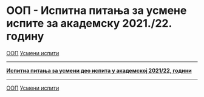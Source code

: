 # ООП - Испитна питања за усмене испите за академску 2021./22. годину

[ООП](../../README.md) [Усмени испити](../README.md)

---

**[Испитна питања за усмени део испитa у академској 2021/22, години](ISPITNA-PITANJA-2021-22.md)**

---

[ООП](../../README.md) [Усмени испити](../README.md)